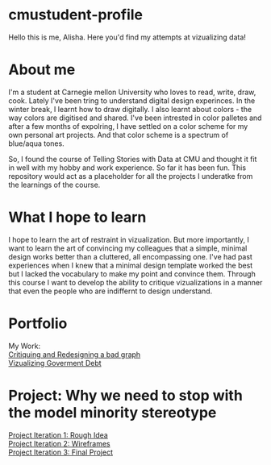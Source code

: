 # cmustudent-profile
Hello this is me, Alisha. Here you'd find my attempts at vizualizing data!

# About me
I'm a student at Carnegie mellon University who loves to read, write, draw, cook. Lately I've been tring to understand digital design experinces. In the winter break, I learnt how to draw digitally. I also learnt about colors - the way colors are digitised and shared. I've been intrested in color palletes and after a few months of expolring, I have settled on a color scheme for my own personal art projects. And that color scheme is a spectrum of blue/aqua tones. 

So, I found the course of Telling Stories with Data at CMU and thought it fit in well with my hobby and work experience. So far it has been fun. This repository would act as a placeholder for all the projects I underatke from the learnings of the course.

# What I hope to learn
I hope to learn the art of restraint in vizualization. But more importantly, I want to learn the art of convincing my colleagues that a simple, minimal design works better than a cluttered, all encompassing one. I've had past experiences when I knew that a minimal design template worked the best but I lacked the vocabulary to make my point and convince them. Through this course I want to develop the ability to critique vizualizations in a manner that even the people who are indiffernt to design understand.

# Portfolio
My Work:<br>
<a href="https://ashereka.github.io/portfolio/DesignCritique">Critiquing and Redesigning a bad graph</a><br>
<a href="https://ashereka.github.io/portfolio/govdebt">Vizualizing Goverment Debt</a><br>

# Project: Why we need to stop with the model minority stereotype 
<a href="https://ashereka.github.io/portfolio/alisha_project">Project Iteration 1: Rough Idea</a><br>
<a href="https://ashereka.github.io/portfolio/wireframe">Project Iteration 2: Wireframes </a><br>
<a href="https://ashereka.github.io/portfolio/final">Project Iteration 3: Final Project</a><br>
